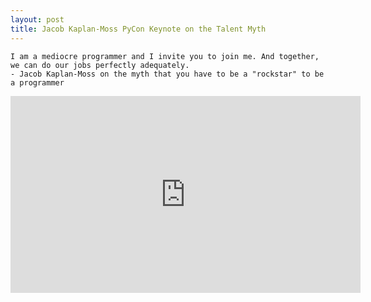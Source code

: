 ```yaml
---
layout: post
title: Jacob Kaplan-Moss PyCon Keynote on the Talent Myth
---
```


	I am a mediocre programmer and I invite you to join me. And together, we can do our jobs perfectly adequately. 
	- Jacob Kaplan-Moss on the myth that you have to be a "rockstar" to be a programmer
  
<iframe width="560" height="315" src="https://www.youtube.com/embed/hIJdFxYlEKE" frameborder="0" allowfullscreen></iframe>

